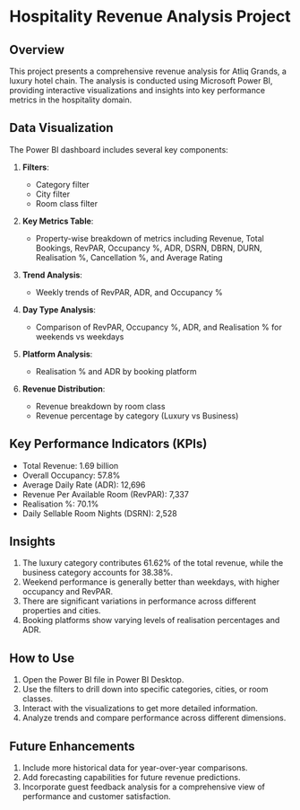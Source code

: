 # Hospitality Revenue Analysis Project

## Overview
This project presents a comprehensive revenue analysis for Atliq Grands, a luxury hotel chain. The analysis is conducted using Microsoft Power BI, providing interactive visualizations and insights into key performance metrics in the hospitality domain.

## Data Visualization
The Power BI dashboard includes several key components:

1. **Filters**: 
   - Category filter
   - City filter
   - Room class filter

2. **Key Metrics Table**:
   - Property-wise breakdown of metrics including Revenue, Total Bookings, RevPAR, Occupancy %, ADR, DSRN, DBRN, DURN, Realisation %, Cancellation %, and Average Rating

3. **Trend Analysis**:
   - Weekly trends of RevPAR, ADR, and Occupancy %

4. **Day Type Analysis**:
   - Comparison of RevPAR, Occupancy %, ADR, and Realisation % for weekends vs weekdays

5. **Platform Analysis**:
   - Realisation % and ADR by booking platform

6. **Revenue Distribution**:
   - Revenue breakdown by room class
   - Revenue percentage by category (Luxury vs Business)

## Key Performance Indicators (KPIs)
- Total Revenue: 1.69 billion
- Overall Occupancy: 57.8%
- Average Daily Rate (ADR): 12,696
- Revenue Per Available Room (RevPAR): 7,337
- Realisation %: 70.1%
- Daily Sellable Room Nights (DSRN): 2,528

## Insights
1. The luxury category contributes 61.62% of the total revenue, while the business category accounts for 38.38%.
2. Weekend performance is generally better than weekdays, with higher occupancy and RevPAR.
3. There are significant variations in performance across different properties and cities.
4. Booking platforms show varying levels of realisation percentages and ADR.

## How to Use
1. Open the Power BI file in Power BI Desktop.
2. Use the filters to drill down into specific categories, cities, or room classes.
3. Interact with the visualizations to get more detailed information.
4. Analyze trends and compare performance across different dimensions.

## Future Enhancements
1. Include more historical data for year-over-year comparisons.
2. Add forecasting capabilities for future revenue predictions.
3. Incorporate guest feedback analysis for a comprehensive view of performance and customer satisfaction.

